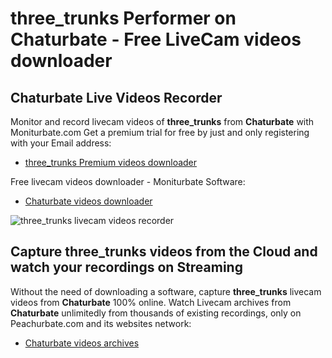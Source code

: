 # three_trunks Performer on Chaturbate - Free LiveCam videos downloader

## Chaturbate Live Videos Recorder

Monitor and record livecam videos of **three_trunks** from **Chaturbate** with Moniturbate.com
Get a premium trial for free by just and only registering with your Email address:
* [three_trunks Premium videos downloader](https://moniturbate.com/request-demo-licence-key.html)

Free livecam videos downloader - Moniturbate Software:
* [Chaturbate videos downloader](https://moniturbate.com/moniturbate-download-software.html)

![three_trunks livecam videos recorder](https://peachurnet.com/templates/moniturbate-software.png)


## Capture three_trunks videos from the Cloud and watch your recordings on Streaming

Without the need of downloading a software, capture **three_trunks** livecam videos from **Chaturbate** 100% online.
Watch Livecam archives from **Chaturbate** unlimitedly from thousands of existing recordings, only on Peachurbate.com and its websites network:
* [Chaturbate videos archives](https://peachurnet.com/)